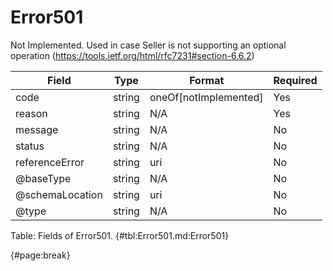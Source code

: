 <!--
    ATTENTION: This file was generated via gradle!
               Do NOT manually edit this file! Any such changes will be overwritten!
-->

# Error501

Not Implemented.
Used in case Seller is not supporting an optional operation (https://tools.ietf.org/html/rfc7231#section-6.6.2)

| Field | Type | Format | Required |
| ------- | ------- | ------- | --- |
| code | string | oneOf[notImplemented] | Yes |
| reason | string | N/A | Yes |
| message | string | N/A | No |
| status | string | N/A | No |
| referenceError | string | uri | No |
| @baseType | string | N/A | No |
| @schemaLocation | string | uri | No |
| @type | string | N/A | No |

Table: Fields of Error501. {#tbl:Error501.md:Error501}

{#page:break}

